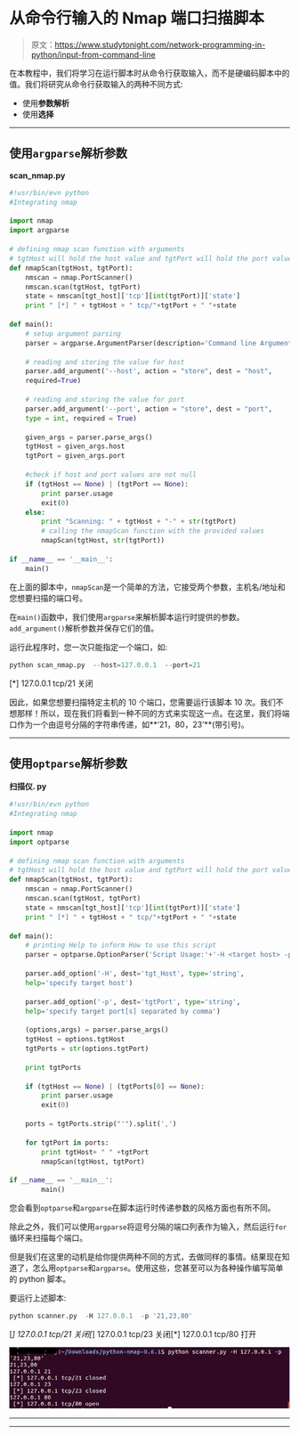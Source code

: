 # 从命令行输入的 Nmap 端口扫描脚本

> 原文：<https://www.studytonight.com/network-programming-in-python/input-from-command-line>

在本教程中，我们将学习在运行脚本时从命令行获取输入，而不是硬编码脚本中的值。我们将研究从命令行获取输入的两种不同方式:

*   使用**参数解析**
*   使用**选择**

* * *

## 使用`argparse`解析参数

**scan_nmap.py**

```py
#!usr/bin/evn python
#Integrating nmap

import nmap
import argparse

# defining nmap scan function with arguments
# tgtHost will hold the host value and tgtPort will hold the port value
def nmapScan(tgtHost, tgtPort):
    nmscan = nmap.PortScanner()
    nmscan.scan(tgtHost, tgtPort)
    state = nmscan[tgt_host]['tcp'][int(tgtPort)]['state']
    print " [*] " + tgtHost + " tcp/"+tgtPort + " "+state

def main():
    # setup argument parsing
    parser = argparse.ArgumentParser(description='Command line Argument passing example')

    # reading and storing the value for host
    parser.add_argument('--host', action = "store", dest = "host",
    required=True)

    # reading and storing the value for port
    parser.add_argument('--port', action = "store", dest = "port", 
    type = int, required = True)

    given_args = parser.parse_args()
    tgtHost = given_args.host
    tgtPort = given_args.port

    #check if host and port values are not null
    if (tgtHost == None) | (tgtPort == None):
        print parser.usage
        exit(0)
    else:
        print "Scanning: " + tgtHost + "-" + str(tgtPort)
        # calling the nmapScan function with the provided values
        nmapScan(tgtHost, str(tgtPort))

if __name__ == '__main__':
    main()
```

在上面的脚本中，`nmapScan`是一个简单的方法，它接受两个参数，主机名/地址和您想要扫描的端口号。

在`main()`函数中，我们使用`argparse`来解析脚本运行时提供的参数。`add_argument()`解析参数并保存它们的值。

运行此程序时，您一次只能指定一个端口，如:

```py
python scan_nmap.py  --host=127.0.0.1  --port=21
```

[*] 127.0.0.1 tcp/21 关闭

因此，如果您想要扫描特定主机的 10 个端口，您需要运行该脚本 10 次。我们不想那样！所以，现在我们将看到一种不同的方式来实现这一点。在这里，我们将端口作为一个由逗号分隔的字符串传递，如**‘21，80，23’**(带引号)。

* * *

## 使用`optparse`解析参数

**扫描仪. py**

```py
#!usr/bin/evn python
#Integrating nmap

import nmap
import optparse

# defining nmap scan function with arguments
# tgtHost will hold the host value and tgtPort will hold the port value
def nmapScan(tgtHost, tgtPort):
    nmscan = nmap.PortScanner()
    nmscan.scan(tgtHost, tgtPort)
    state = nmscan[tgt_host]['tcp'][int(tgtPort)]['state']
    print " [*] " + tgtHost + " tcp/"+tgtPort + " "+state

def main():
    # printing Help to inform How to use this script
    parser = optparse.OptionParser('Script Usage:'+'-H <target host> -p <target port>')

    parser.add_option('-H', dest='tgt_Host', type='string', 
    help='specify target host')

    parser.add_option('-p', dest='tgtPort', type='string', 
    help='specify target port[s] separated by comma')

    (options,args) = parser.parse_args()
    tgtHost = options.tgtHost
    tgtPorts = str(options.tgtPort)

    print tgtPorts

    if (tgtHost == None) | (tgtPorts[0] == None):
        print parser.usage
        exit(0)

    ports = tgtPorts.strip("'").split(',')

    for tgtPort in ports:
        print tgtHost+ " " +tgtPort
        nmapScan(tgtHost, tgtPort)

if __name__ == '__main__':
        main()
```

您会看到`optparse`和`argparse`在脚本运行时传递参数的风格方面也有所不同。

除此之外，我们可以使用`argparse`将逗号分隔的端口列表作为输入，然后运行`for`循环来扫描每个端口。

但是我们在这里的动机是给你提供两种不同的方式，去做同样的事情。结果现在知道了，怎么用`optparse`和`argparse`。使用这些，您甚至可以为各种操作编写简单的 python 脚本。

要运行上述脚本:

```py
python scanner.py  -H 127.0.0.1  -p '21,23,80'
```

[*] 127.0.0.1 tcp/21 关闭[*] 127.0.0.1 tcp/23 关闭[*] 127.0.0.1 tcp/80 打开

![Taking Input from Command Line for a python script using argparse and optparse](img/baf57ea4c756d824af3037673c073f72.png)

* * *

* * *